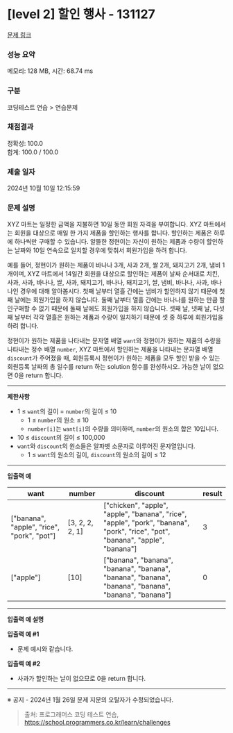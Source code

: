 # \[level 2] 할인 행사 - 131127

[문제 링크](https://school.programmers.co.kr/learn/courses/30/lessons/131127)

### 성능 요약

메모리: 128 MB, 시간: 68.74 ms

### 구분

코딩테스트 연습 > 연습문제

### 채점결과

정확성: 100.0\
합계: 100.0 / 100.0

### 제출 일자

2024년 10월 10일 12:15:59

### 문제 설명

XYZ 마트는 일정한 금액을 지불하면 10일 동안 회원 자격을 부여합니다. XYZ 마트에서는 회원을 대상으로 매일 한 가지 제품을 할인하는 행사를 합니다. 할인하는 제품은 하루에 하나씩만 구매할 수 있습니다. 알뜰한 정현이는 자신이 원하는 제품과 수량이 할인하는 날짜와 10일 연속으로 일치할 경우에 맞춰서 회원가입을 하려 합니다.

예를 들어, 정현이가 원하는 제품이 바나나 3개, 사과 2개, 쌀 2개, 돼지고기 2개, 냄비 1개이며, XYZ 마트에서 14일간 회원을 대상으로 할인하는 제품이 날짜 순서대로 치킨, 사과, 사과, 바나나, 쌀, 사과, 돼지고기, 바나나, 돼지고기, 쌀, 냄비, 바나나, 사과, 바나나인 경우에 대해 알아봅시다. 첫째 날부터 열흘 간에는 냄비가 할인하지 않기 때문에 첫째 날에는 회원가입을 하지 않습니다. 둘째 날부터 열흘 간에는 바나나를 원하는 만큼 할인구매할 수 없기 때문에 둘째 날에도 회원가입을 하지 않습니다. 셋째 날, 넷째 날, 다섯째 날부터 각각 열흘은 원하는 제품과 수량이 일치하기 때문에 셋 중 하루에 회원가입을 하려 합니다.

정현이가 원하는 제품을 나타내는 문자열 배열 `want`와 정현이가 원하는 제품의 수량을 나타내는 정수 배열 `number`, XYZ 마트에서 할인하는 제품을 나타내는 문자열 배열 `discount`가 주어졌을 때, 회원등록시 정현이가 원하는 제품을 모두 할인 받을 수 있는 회원등록 날짜의 총 일수를 return 하는 solution 함수를 완성하시오. 가능한 날이 없으면 0을 return 합니다.

***

**제한사항**

* 1 ≤ `want`의 길이 = `number`의 길이 ≤ 10
  * 1 ≤ `number`의 원소 ≤ 10
  * `number[i]`는 `want[i]`의 수량을 의미하며, `number`의 원소의 합은 10입니다.
* 10 ≤ `discount`의 길이 ≤ 100,000
* `want`와 `discount`의 원소들은 알파벳 소문자로 이루어진 문자열입니다.
  * 1 ≤ `want`의 원소의 길이, `discount`의 원소의 길이 ≤ 12

***

**입출력 예**

| want                                        | number           | discount                                                                                                                        | result |
| ------------------------------------------- | ---------------- | ------------------------------------------------------------------------------------------------------------------------------- | ------ |
| \["banana", "apple", "rice", "pork", "pot"] | \[3, 2, 2, 2, 1] | \["chicken", "apple", "apple", "banana", "rice", "apple", "pork", "banana", "pork", "rice", "pot", "banana", "apple", "banana"] | 3      |
| \["apple"]                                  | \[10]            | \["banana", "banana", "banana", "banana", "banana", "banana", "banana", "banana", "banana", "banana"]                           | 0      |

***

**입출력 예 설명**

**입출력 예 #1**

* 문제 예시와 같습니다.

**입출력 예 #2**

* 사과가 할인하는 날이 없으므로 0을 return 합니다.

***

※ 공지 - 2024년 1월 26일 문제 지문의 오탈자가 수정되었습니다.

> 출처: 프로그래머스 코딩 테스트 연습, https://school.programmers.co.kr/learn/challenges
